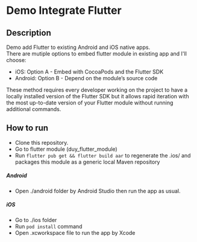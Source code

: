 # Demo Integrate Flutter

## Description
Demo add Flutter to existing Android and iOS native apps.<br/>
There are mutiple options to embed flutter module in existing app and I'll choose:<br/>
* iOS: Option A - Embed with CocoaPods and the Flutter SDK
* Android: Option B - Depend on the module’s source code<br/>

These method requires every developer working on the project to have a locally installed version of the Flutter SDK but it allows rapid iteration with the most up-to-date version of your Flutter module without running additional commands.

## How to run
* Clone this repository.
* Go to flutter module (duy_flutter_module)
* Run `flutter pub get && flutter build aar` to regenerate the .ios/ and packages this module as a generic local Maven repository 

##### Android
* Open ./android folder by Android Studio then run the app as usual.

##### iOS
* Go to ./ios folder 
* Run `pod install` command
* Open .xcworkspace file to run the app by Xcode